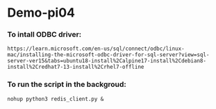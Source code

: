 # Demo-pi04

### To intall ODBC driver:
```
https://learn.microsoft.com/en-us/sql/connect/odbc/linux-mac/installing-the-microsoft-odbc-driver-for-sql-server?view=sql-server-ver15&tabs=ubuntu18-install%2Calpine17-install%2Cdebian8-install%2Credhat7-13-install%2Crhel7-offline
```

### To run the script in the backgroud:
```
nohup python3 redis_client.py &
```
